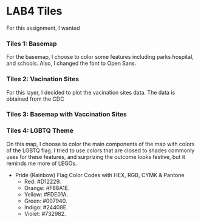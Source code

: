 # LAB4 Tiles

For this assignment, I wanted 

### Tiles 1: Basemap
For the basemap, I choose to color some features including parks hospital, and schools. Also, I changed the font to Open Sans. 

### Tiles 2: Vacination Sites
For this layer, I decided to plot the vacination sites data. The data is obtained from the CDC 

### Tiles 3: Basemap with Vaccination Sites

### Tiles 4: LGBTQ Theme
On this map, I choose to color the main components of the map with colors of the LGBTQ flag. I tried to use colors that are closed to shades commonly uses for these features, and surprizing the outcome looks festive, but it reminds me more of LEGOs.

- Pride (Rainbow) Flag Color Codes with HEX, RGB, CYMK & Pantone
    - Red: #D12229.
    - Orange: #F68A1E.
    - Yellow: #FDE01A.
    - Green: #007940.
    - Indigo: #24408E.
    - Violet: #732982.
